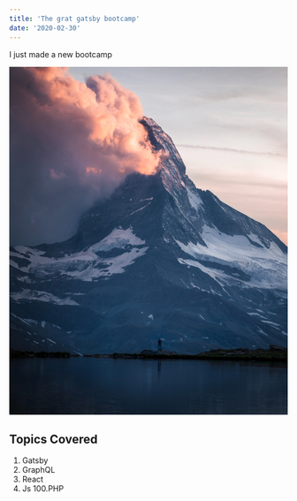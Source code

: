 ```yaml
---
title: 'The grat gatsby bootcamp'
date: '2020-02-30'
---
```


I just made a new bootcamp

![Mountain with clouds](./simplePhoto.jpg)

## Topics Covered

1. Gatsby
2. GraphQL
3. React
4. Js
   100.PHP
